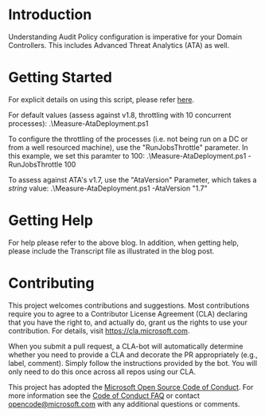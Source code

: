 # Introduction
Understanding Audit Policy configuration is imperative for your Domain Controllers.  This includes Advanced Threat Analytics (ATA) as well.

# Getting Started
For explicit details on using this script, please refer [here](https://aka.ms/ataauditingblog).

For default values (assess against v1.8, throttling with 10 concurrent processes):
    .\Measure-AtaDeployment.ps1

To configure the throttling of the processes (i.e. not being run on a DC or from a well resourced machine), use the "RunJobsThrottle" parameter.  In this example, we set this paramter to 100:
    .\Measure-AtaDeployment.ps1 -RunJobsThrottle 100

To assess against ATA's v1.7, use the "AtaVersion" Parameter, which takes a *string* value:
    .\Measure-AtaDeployment.ps1 -AtaVersion "1.7"

# Getting Help
For help please refer to the above blog.  In addition, when getting help, please include the Transcript file as illustrated in the blog post.

# Contributing
This project welcomes contributions and suggestions.  Most contributions require you to agree to a
Contributor License Agreement (CLA) declaring that you have the right to, and actually do, grant us
the rights to use your contribution. For details, visit https://cla.microsoft.com.

When you submit a pull request, a CLA-bot will automatically determine whether you need to provide
a CLA and decorate the PR appropriately (e.g., label, comment). Simply follow the instructions
provided by the bot. You will only need to do this once across all repos using our CLA.

This project has adopted the [Microsoft Open Source Code of Conduct](https://opensource.microsoft.com/codeofconduct/).
For more information see the [Code of Conduct FAQ](https://opensource.microsoft.com/codeofconduct/faq/) or
contact [opencode@microsoft.com](mailto:opencode@microsoft.com) with any additional questions or comments.
